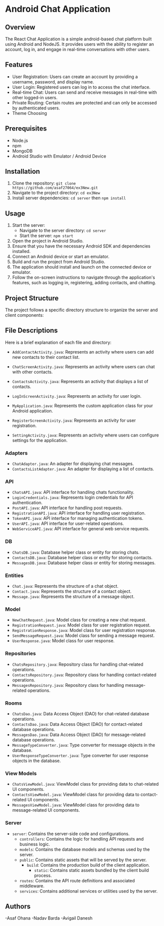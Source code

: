 # Android Chat Application

## Overview

The React Chat Application is a simple android-based chat platform built using Android and NodeJS. It provides users with the ability to register an account, log in, and engage in real-time conversations with other users.

## Features

- User Registration: Users can create an account by providing a username, password, and display name.
- User Login: Registered users can log in to access the chat interface.
- Real-time Chat: Users can send and receive messages in real-time with other logged-in users.
- Private Routing: Certain routes are protected and can only be accessed by authenticated users.
- Theme Choosing

## Prerequisites

- Node.js
- npm
- MongoDB
- Android Studio with Emulator / Android Device

## Installation

1. Clone the repository: `git clone https://github.com/asaf27064/ex3New.git`
2. Navigate to the project directory: `cd ex3New`
3. Install server dependencies: `cd server` then `npm install`


## Usage

1. Start the server:
   - Navigate to the server directory: `cd server`
   - Start the server: `npm start`
2. Open the project in Android Studio.
3. Ensure that you have the necessary Android SDK and dependencies installed.
4. Connect an Android device or start an emulator.
5. Build and run the project from Android Studio.
6. The application should install and launch on the connected device or emulator.
7. Follow the on-screen instructions to navigate through the application's features, such as logging in, registering, adding contacts, and chatting.

## Project Structure

The project follows a specific directory structure to organize the server and client components:


## File Descriptions

Here is a brief explanation of each file and directory:

- `AddContactActivity.java`: Represents an activity where users can add new contacts to their contact list.

- `ChatScreenActivity.java`: Represents an activity where users can chat with other contacts.

- `ContactsActivity.java`: Represents an activity that displays a list of contacts.

- `LogInScreenActivity.java`: Represents an activity for user login.

- `MyApplication.java`: Represents the custom application class for your Android application.

- `RegisterScreenActivity.java`: Represents an activity for user registration.

- `SettingActivity.java`: Represents an activity where users can configure settings for the application.

### Adapters

- `ChatAdapter.java`: An adapter for displaying chat messages.
- `ContactsListAdapter.java`: An adapter for displaying a list of contacts.

### API

- `ChatsAPI.java`: API interface for handling chats functionality.
- `LoginCredentials.java`: Represents login credentials for API authentication.
- `PostAPI.java`: API interface for handling post requests.
- `RegistrationAPI.java`: API interface for handling user registration.
- `TokenAPI.java`: API interface for managing authentication tokens.
- `UserAPI.java`: API interface for user-related operations.
- `WebServiceAPI.java`: API interface for general web service requests.

### DB

- `ChatsDB.java`: Database helper class or entity for storing chats.
- `ContactsDB.java`: Database helper class or entity for storing contacts.
- `MessagesDB.java`: Database helper class or entity for storing messages.

### Entities

- `Chat.java`: Represents the structure of a chat object.
- `Contact.java`: Represents the structure of a contact object.
- `Message.java`: Represents the structure of a message object.

### Model

- `NewChatRequest.java`: Model class for creating a new chat request.
- `RegistrationRequest.java`: Model class for user registration request.
- `RegistrationResponse.java`: Model class for user registration response.
- `SendMessageRequest.java`: Model class for sending a message request.
- `UserResponse.java`: Model class for user response.

### Repositories

- `ChatsRepository.java`: Repository class for handling chat-related operations.
- `ContactsRepository.java`: Repository class for handling contact-related operations.
- `MessagesRepository.java`: Repository class for handling message-related operations.

### Rooms

- `ChatsDao.java`: Data Access Object (DAO) for chat-related database operations.
- `ContactsDao.java`: Data Access Object (DAO) for contact-related database operations.
- `MessagesDao.java`: Data Access Object (DAO) for message-related database operations.
- `MessageTypeConverter.java`: Type converter for message objects in the database.
- `UserResponseTypeConverter.java`: Type converter for user response objects in the database.

### View Models

- `ChatsViewModel.java`: ViewModel class for providing data to chat-related UI components.
- `ContactsViewModel.java`: ViewModel class for providing data to contact-related UI components.
- `MessagesViewModel.java`: ViewModel class for providing data to message-related UI components.

### Server
- `server`: Contains the server-side code and configurations.
  - `controllers`: Contains the logic for handling API requests and business logic.
  - `models`: Contains the database models and schemas used by the server.
  - `public`: Contains static assets that will be served by the server.
    - `build`: Contains the production build of the client application.
      - `static`: Contains static assets bundled by the client build process.
  - `routes`: Contains the API route definitions and associated middleware.
  - `services`: Contains additional services or utilities used by the server.

## Authors

-Asaf Ohana
-Nadav Barda
-Avigail Danesh
